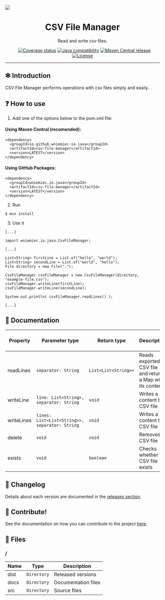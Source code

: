 ![](https://github.com/wniemiec-io-java/csv-file-manager/blob/master/docs/img/logo/logo.jpg)

<h1 align='center'>CSV File Manager</h1>
<p align='center'>Read and write csv files.</p>
<p align="center">
	<a href="https://github.com/wniemiec-io-java/csv-file-manager/actions/workflows/windows.yml"><img src="https://github.com/wniemiec-io-java/csv-file-manager/actions/workflows/windows.yml/badge.svg" alt=""></a>
	<a href="https://github.com/wniemiec-io-java/csv-file-manager/actions/workflows/macos.yml"><img src="https://github.com/wniemiec-io-java/csv-file-manager/actions/workflows/macos.yml/badge.svg" alt=""></a>
	<a href="https://github.com/wniemiec-io-java/csv-file-manager/actions/workflows/ubuntu.yml"><img src="https://github.com/wniemiec-io-java/csv-file-manager/actions/workflows/ubuntu.yml/badge.svg" alt=""></a>
	<a href="https://codecov.io/gh/wniemiec-io-java/csv-file-manager"><img src="https://codecov.io/gh/wniemiec-io-java/csv-file-manager/branch/master/graph/badge.svg?token=R2SFS4SP86" alt="Coverage status"></a>
	<a href="http://java.oracle.com"><img src="https://img.shields.io/badge/java-11+-D0008F.svg" alt="Java compatibility"></a>
	<a href="https://mvnrepository.com/artifact/io.github.wniemiec-io-java/csv-file-manager"><img src="https://img.shields.io/maven-central/v/io.github.wniemiec-io-java/csv-file-manager" alt="Maven Central release"></a>
	<a href="https://github.com/wniemiec-io-java/csv-file-manager/blob/master/LICENSE"><img src="https://img.shields.io/github/license/wniemiec-io-java/csv-file-manager" alt="License"></a>
</p>
<hr />

## ❇ Introduction
CSV File Manager performs operations with csv files simply and easily.

## ❓ How to use
1. Add one of the options below to the pom.xml file: 

#### Using Maven Central (recomended):
```
<dependency>
  <groupId>io.github.wniemiec-io-java</groupId>
  <artifactId>csv-file-manager</artifactId>
  <version>LATEST</version>
</dependency>
```

#### Using GitHub Packages:
```
<dependency>
  <groupId>wniemiec.io.java</groupId>
  <artifactId>csv-file-manager</artifactId>
  <version>LATEST</version>
</dependency>
```

2. Run
```
$ mvn install
```

3. Use it
```
[...]

import wniemiec.io.java.CsvFileManager;

[...]

List<String> firstLine = List.of("hello", "world");
List<String> secondLine = List.of("world", "hello");
File directory = new File(".");

CsvFileManager csvFileManager = new CsvFileManager(directory, "example-file.csv");
csvFileManager.writeLine(firstLine);
csvFileManager.writeLine(secondLine);

System.out.println( csvFileManager.readLines() );

[...]
```


## 📖 Documentation
|        Property        |Parameter type|Return type|Description|Default parameter value|
|----------------|-------------------------------|-----|------------------------|--------|
|readLines |`separator: String`|`List<List<String>>`|Reads exported CSV file and returns a Map with its content| `","` |
|writeLine |`line: List<String>, separator: String`|`void`|Writes a content to a CSV file| - , `","` |
|writeLines |`lines: List<List<String>>, separator: String`|`void`|Writes a content to a CSV file| - , `","` |
|delete|`void`|`void`|Removes CSV file| - |
|exists|`void`|`boolean`| Checks whether the CSV file exists | - |

## 🚩 Changelog
Details about each version are documented in the [releases section](https://github.com/williamniemiec/wniemiec-io-java/csv-file-manager/releases).

## 🤝 Contribute!
See the documentation on how you can contribute to the project [here](https://github.com/wniemiec-io-java/csv-file-manager/blob/master/CONTRIBUTING.md).

## 📁 Files

### /
|        Name        |Type|Description|
|----------------|-------------------------------|-----------------------------|
|dist |`Directory`|Released versions|
|docs |`Directory`|Documentation files|
|src     |`Directory`| Source files|
